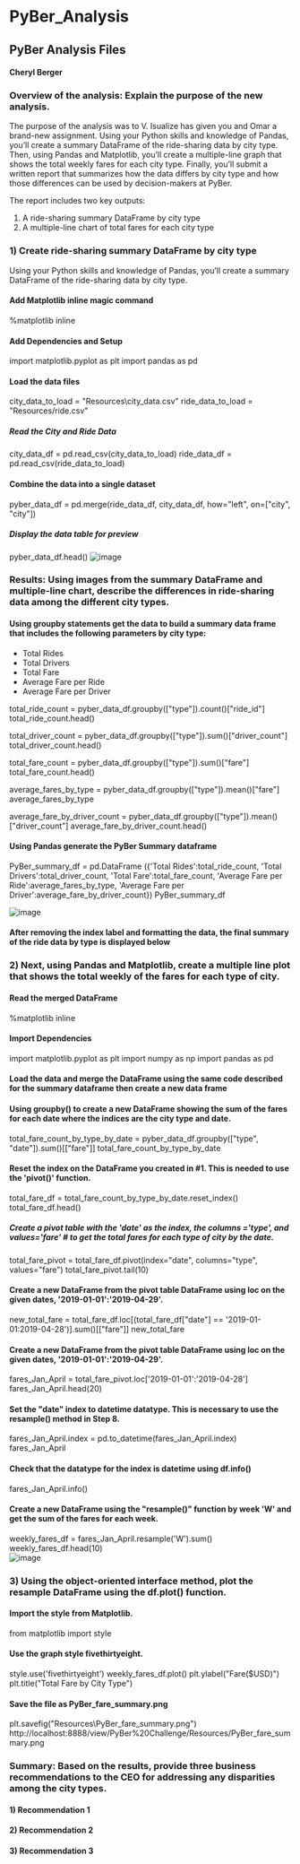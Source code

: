 # PyBer_Analysis
## PyBer Analysis Files
#### Cheryl Berger

### Overview of the analysis: Explain the purpose of the new analysis.
The purpose of the analysis was to 
V. Isualize has given you and Omar a brand-new assignment. Using your Python skills and knowledge of Pandas, you’ll create a summary DataFrame of the ride-sharing data by city type. Then, using Pandas and Matplotlib, you’ll create a multiple-line graph that shows the total weekly fares for each city type. Finally, you’ll submit a written report that summarizes how the data differs by city type and how those differences can be used by decision-makers at PyBer.

The report includes two key outputs: 
1) A ride-sharing summary DataFrame by city type
2) A multiple-line chart of total fares for each city type

### 1) Create ride-sharing summary DataFrame by city type 
Using your Python skills and knowledge of Pandas, you’ll create a summary DataFrame of the ride-sharing data by city type.
#### Add Matplotlib inline magic command
%matplotlib inline
#### Add Dependencies and Setup
import matplotlib.pyplot as plt
import pandas as pd
#### Load the data files
city_data_to_load = "Resources\city_data.csv"
ride_data_to_load = "Resources/ride.csv"
##### Read the City and Ride Data
city_data_df = pd.read_csv(city_data_to_load)
ride_data_df = pd.read_csv(ride_data_to_load)
#### Combine the data into a single dataset
pyber_data_df = pd.merge(ride_data_df, city_data_df, how="left", on=["city", "city"])
##### Display the data table for preview
pyber_data_df.head()
![image](https://user-images.githubusercontent.com/94234511/148483493-1f2095ca-eb94-47ef-9647-a21ca3f65700.png)

### Results: Using images from the summary DataFrame and multiple-line chart, describe the differences in ride-sharing data among the different city types.

#### Using groupby statements get the data to build a summary data frame that includes the following parameters by city type:
* Total Rides	
* Total Drivers	
* Total Fare	
* Average Fare per Ride	
* Average Fare per Driver

total_ride_count = pyber_data_df.groupby(["type"]).count()["ride_id"]
total_ride_count.head()

total_driver_count = pyber_data_df.groupby(["type"]).sum()["driver_count"]
total_driver_count.head()

total_fare_count = pyber_data_df.groupby(["type"]).sum()["fare"]
total_fare_count.head()

average_fares_by_type = pyber_data_df.groupby(["type"]).mean()["fare"]
average_fares_by_type

average_fare_by_driver_count = pyber_data_df.groupby(["type"]).mean()["driver_count"]
average_fare_by_driver_count.head()

#### Using Pandas generate the PyBer Summary dataframe
PyBer_summary_df = pd.DataFrame ({'Total Rides':total_ride_count,
                 'Total Drivers':total_driver_count,
                 'Total Fare':total_fare_count, 
                 'Average Fare per Ride':average_fares_by_type, 
                 'Average Fare per Driver':average_fare_by_driver_count}) 
PyBer_summary_df

![image](https://user-images.githubusercontent.com/94234511/148483966-0c3485b6-9c93-4e70-8d64-5ddb7dcfad09.png)

#### After removing the index label and formatting the data, the final summary of the ride data by type is displayed below
<Add image of formatted DataFrame>

### 2) Next, using Pandas and Matplotlib, create a multiple line plot that shows the total weekly of the fares for each type of city.
#### Read the merged DataFrame
%matplotlib inline
#### Import Dependencies
import matplotlib.pyplot as plt
import numpy as np
import pandas as pd
#### Load the data and merge the DataFrame using the same code described for the summary dataframe then create a new data frame 
#### Using groupby() to create a new DataFrame showing the sum of the fares for each date where the indices are the city type and date.
total_fare_count_by_type_by_date = pyber_data_df.groupby(["type", "date"]).sum()[["fare"]]
total_fare_count_by_type_by_date 
  
#### Reset the index on the DataFrame you created in #1. This is needed to use the 'pivot()' function.
total_fare_df = total_fare_count_by_type_by_date.reset_index()
total_fare_df.head()  

##### Create a pivot table with the 'date' as the index, the columns ='type', and values='fare' # to get the total fares for each type of city by the date. 
total_fare_pivot = total_fare_df.pivot(index="date", columns="type", values="fare")
total_fare_pivot.tail(10)
  
#### Create a new DataFrame from the pivot table DataFrame using loc on the given dates, '2019-01-01':'2019-04-29'.
new_total_fare = total_fare_df.loc[(total_fare_df["date"] == '2019-01-01:2019-04-28')].sum()[["fare"]]
new_total_fare
  
#### Create a new DataFrame from the pivot table DataFrame using loc on the given dates, '2019-01-01':'2019-04-29'.
fares_Jan_April = total_fare_pivot.loc['2019-01-01':'2019-04-28']
fares_Jan_April.head(20)  
  
#### Set the "date" index to datetime datatype. This is necessary to use the resample() method in Step 8.
fares_Jan_April.index = pd.to_datetime(fares_Jan_April.index)
fares_Jan_April

#### Check that the datatype for the index is datetime using df.info()
fares_Jan_April.info()  
  
#### Create a new DataFrame using the "resample()" function by week 'W' and get the sum of the fares for each week.
weekly_fares_df = fares_Jan_April.resample('W').sum()
weekly_fares_df.head(10)  
![image](https://user-images.githubusercontent.com/94234511/148485146-5a0f8263-408f-43b3-8709-8ca709fe6790.png)

### 3) Using the object-oriented interface method, plot the resample DataFrame using the df.plot() function. 

#### Import the style from Matplotlib.
from matplotlib import style
#### Use the graph style fivethirtyeight.
style.use('fivethirtyeight')
weekly_fares_df.plot()
plt.ylabel("Fare($USD)")
plt.title("Total Fare by City Type")
#### Save the file as PyBer_fare_summary.png
plt.savefig("Resources\PyBer_fare_summary.png")
  http://localhost:8888/view/PyBer%20Challenge/Resources/PyBer_fare_summary.png
   
### Summary: Based on the results, provide three business recommendations to the CEO for addressing any disparities among the city types.
  #### 1) Recommendation 1
  #### 2) Recommendation 2
  #### 3) Recommendation 3
   








